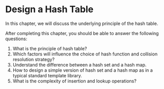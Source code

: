 # Design a Hash Table

In this chapter, we will discuss the underlying principle of the hash table.

After completing this chapter, you should be able to answer the following questions:

1. What is the principle of hash table?
2. Which factors will influence the choice of hash function and collision resolution strategy?
3. Understand the difference between a hash set and a hash map.
4. How to design a simple version of hash set and a hash map as in a typical standard template library.
5. What is the complexity of insertion and lookup operations?
